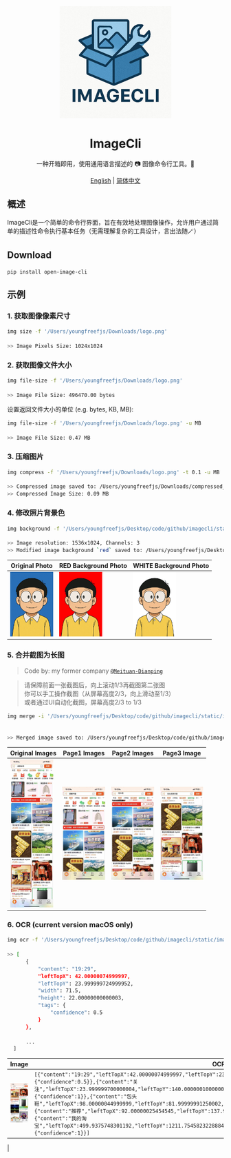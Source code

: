 <p align="center">
  <img alt="Imagecli"  width="260" src="static/logo.png">
</p>


<h1 align="center">ImageCli</h1>
<div align="center">
    一种开箱即用，使用通用语言描述的 📷 图像命令行工具。🔧
</div>

<div align="center">

[English](./README.md) | [简体中文](./README_ZH.md)

</div>

## 概述
ImageCli是一个简单的命令行界面，旨在有效地处理图像操作，允许用户通过简单的描述性命令执行基本任务（无需理解复杂的工具设计，言出法随🪄）


## Download
```shell 
pip install open-image-cli
`````

## 示例

### 1. 获取图像像素尺寸
```bash
img size -f '/Users/youngfreefjs/Downloads/logo.png'

>> Image Pixels Size: 1024x1024
```

### 2. 获取图像文件大小
```bash
img file-size -f '/Users/youngfreefjs/Downloads/logo.png'

>> Image File Size: 496470.00 bytes
```
设置返回文件大小的单位 (e.g. bytes, KB, MB):
```bash
img file-size -f '/Users/youngfreefjs/Downloads/logo.png' -u MB

>> Image File Size: 0.47 MB
```

### 3. 压缩图片
```bash
img compress -f '/Users/youngfreefjs/Downloads/logo.png' -t 0.1 -u MB

>> Compressed image saved to: /Users/youngfreefjs/Downloads/compressed_logo.png
>> Compressed Image Size: 0.09 MB
```


### 4. 修改照片背景色
```bash
img background -f '/Users/youngfreefjs/Desktop/code/github/imagecli/static/passport_photo_blue.png' -c 'RED' 

>> Image resolution: 1536x1024, Channels: 3
>> Modified image background `red` saved to: /Users/youngfreefjs/Desktop/code/github/imagecli/static/background_RED_passport_photo_blue.png
```
| Original Photo        | RED Background Photo         | WHITE Background Photo        |
|-----------------------|------------------------------|-------------------------------|
| <img src="./static/passport_photo_blue.png" alt="Original Photo" width="100"/> | <img src="./static/background_RED_passport_photo_blue.png" alt="RED Background Photo" width="100"/> | <img src="./static/background_WHITE_passport_photo_blue.png" alt="WHITE Background Photo" width="100"/> |


### 5. 合并截图为长图
> Code by: my former company [`@Meituan-Dianping`](https://github.com/Meituan-Dianping/vision-ui/blob/master/resources/vision_merge.md)


> 请保障前面一张截图后，向上滚动1/3再截图第二张图  
你可以手工操作截图（从屏幕高度2/3，向上滑动至1/3）  
或者通过UI自动化截图，屏幕高度2/3 to 1/3

```bash
img merge -i '/Users/youngfreefjs/Desktop/code/github/imagecli/static/image_merge/taobaoPage1.JPG' -i '/Users/youngfreefjs/Desktop/code/github/imagecli/static/image_merge/taobaoPage2.JPG' -i '/Users/youngfreefjs/Desktop/code/github/imagecli/static/image_merge/taobaoPage3.JPG' -o '/Users/youngfreefjs/Desktop/code/github/imagecli/static/image_merge/merged.png'


>> Merged image saved to: /Users/youngfreefjs/Desktop/code/github/imagecli/static/image_merge/merged.png
```
| Original Images        | Page1 Images        | Page2 Images        | Page3 Image         |
|-----------------------|-----------------------|-----------------------|-----------------------|
| <img src="./static/image_merge/merged.png" alt="Merged Image" width="100"/> | <img src="./static/image_merge/taobaoPage1.JPG" alt="Original Photo" width="100"/> |<img src="./static/image_merge/taobaoPage2.JPG" alt="Original Photo" width="100"/> | <img src="./static/image_merge/taobaoPage3.JPG" alt="Original Photo" width="100"/> |



### 6. OCR (current version macOS only)
```bash
img ocr -f '/Users/youngfreefjs/Desktop/code/github/imagecli/static/image_merge/taobaoPage720P.JPG'

>> [
      {
          "content": "19:29",
          "leftTopX": 42.00000074999997,
          "leftTopY": 23.999999724999952,
          "width": 71.5,
          "height": 22.00000000000003,
          "tags": {
              "confidence": 0.5
          }
      },

      ...
  ]
```
| Image                                                   | OCR result                                                                                                                                                                                                                                                                                                                                                                                                                                                                                           |
|--------------------------------------------------------|-----------------------------------------------------------------------------------------------------------------------------------------------------------------------------------------------------------------------------------------------------------------------------------------------------------------------------------------------------------------------------------------------------------------------------------------------------------------------------------------------------|
| <img src="./static/image_merge/taobaoPage720P.JPG" alt="Merged Image" width="100"/> | ```[{"content":"19:29","leftTopX":42.00000074999997,"leftTopY":23.999999724999952,"width":71.5,"height":22.00000000000003,"tags":{"confidence":0.5}},{"content":"关注","leftTopX":23.999999700000004,"leftTopY":140.00000010000008,"width":48,"height":24.000000000000057,"tags":{"confidence":1}},{"content":"包头鞋","leftTopX":98.00000044999999,"leftTopY":81.99999991250002,"width":72,"height":26.000000000000085,"tags":{"confidence":1}},{"content":"推荐","leftTopX":92.00000025454545,"leftTopY":137.99999990000015,"width":56,"height":30,"tags":{"confidence":1}},{"content":"我的淘宝","leftTopX":499.9375748301192,"leftTopY":1211.7545823228884,"width":62.1248512268066,"height":16.490835189819393,"tags":{"confidence":1}}]```
 |